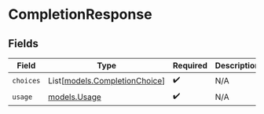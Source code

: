 # CompletionResponse


## Fields

| Field                                                          | Type                                                           | Required                                                       | Description                                                    |
| -------------------------------------------------------------- | -------------------------------------------------------------- | -------------------------------------------------------------- | -------------------------------------------------------------- |
| `choices`                                                      | List[[models.CompletionChoice](../models/completionchoice.md)] | :heavy_check_mark:                                             | N/A                                                            |
| `usage`                                                        | [models.Usage](../models/usage.md)                             | :heavy_check_mark:                                             | N/A                                                            |